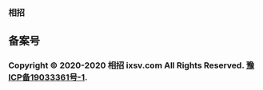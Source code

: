 ### 相招

## 备案号
### Copyright © 2020-2020 相招  ixsv.com All Rights Reserved. [豫ICP备19033361号-1](https://beian.miit.gov.cn/).
